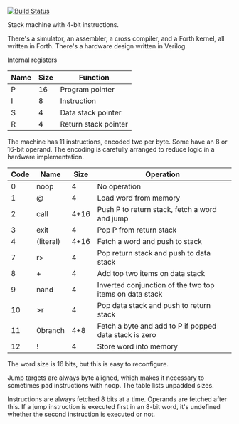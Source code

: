 [![Build Status](https://travis-ci.org/larsbrinkhoff/nybbleForth.svg?branch=master)](https://travis-ci.org/larsbrinkhoff/nybbleForth)

Stack machine with 4-bit instructions.

There's a simulator, an assembler, a cross compiler, and a Forth
kernel, all written in Forth.  There's a hardware design written in
Verilog.

Internal registers

| Name | Size | Function
| ---- | ---- | ---
| P    |  16  | Program pointer
| I    |   8  | Instruction
| S    |   4  | Data stack pointer
| R    |   4  | Return stack pointer

The machine has 11 instructions, encoded two per byte.  Some have an 8
or 16-bit operand.  The encoding is carefully arranged to reduce logic
in a hardware implementation.

| Code | Name | Size | Operation
| ---- | ---- | ---- | ---------
|  0   | noop |    4 | No operation
|  1   | @    |    4 | Load word from memory
|  2   | call | 4+16 | Push P to return stack, fetch a word and jump
|  3   | exit |    4 | Pop P from return stack
|  4   | (literal) | 4+16 | Fetch a word and push to stack
|  7   | r>   |    4 | Pop return stack and push to data stack
|  8   | +    |    4 | Add top two items on data stack
|  9   | nand |    4 | Inverted conjunction of the two top items on data stack
| 10   | >r   |    4 | Pop data stack and push to return stack
| 11   | 0branch | 4+8 | Fetch a byte and add to P if popped data stack is zero
| 12   | !    |    4 | Store word into memory

The word size is 16 bits, but this is easy to reconfigure.

Jump targets are always byte aligned, which makes it necessary to
sometimes pad instructions with noop.  The table lists unpadded sizes.

Instructions are always fetched 8 bits at a time.  Operands are
fetched after this.  If a jump instruction is executed first in an
8-bit word, it's undefined whether the second instruction is executed
or not.
